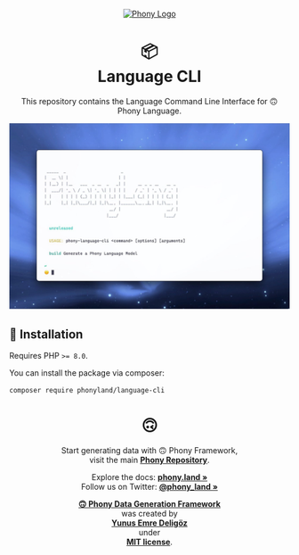 <div align="center">

[![Phony Logo](https://raw.githubusercontent.com/phonyland/artwork/master/logo.png)](https://github.com/phonyland)

</div>

<div align="center">

# 📦<br>Language CLI

This repository contains the Language Command Line Interface for 🙃 Phony Language.

<img src="https://raw.githubusercontent.com/phonyland/language-cli/master/docs/screenshot.jpg" alt="Phony Language CLI - Screenshoot">

</div>

## 🚀 Installation

Requires PHP `>= 8.0`.

You can install the package via composer:

```console
composer require phonyland/language-cli
```

<div align="center">

# 🙃

Start generating data with 🙃 Phony Framework,  
visit the main **[Phony Repository](https://github.com/phonyland/phony)**.

Explore the docs: **[phony.land »](https://phony.land/)**  
Follow us on Twitter: **[@phony_land »](https://twitter.com/phony_land)**

**[🙃 Phony Data Generation Framework](https://phony.land)**  
was created by  
**[Yunus Emre Deligöz](https://twitter.com/yedeligoez)**  
under  
**[MIT license](https://opensource.org/licenses/MIT)**.

</div>
